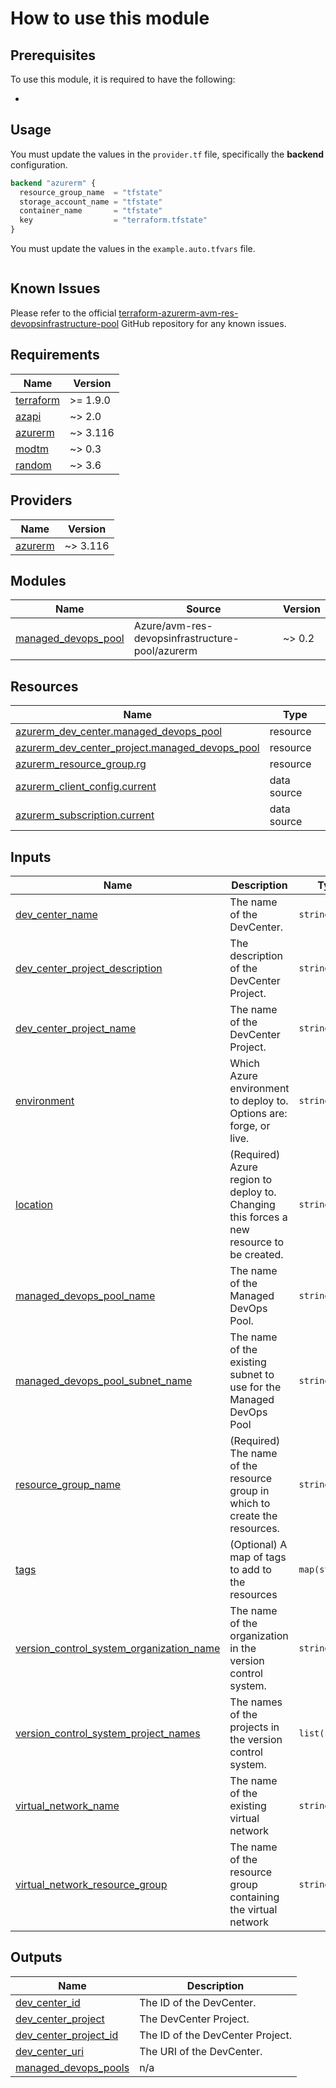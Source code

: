 # How to use this module

## Prerequisites

To use this module, it is required to have the following:

- 

## Usage

You must update the values in the `provider.tf` file, specifically the **backend** configuration.

```terraform
backend "azurerm" {
  resource_group_name  = "tfstate"
  storage_account_name = "tfstate"
  container_name       = "tfstate"
  key                  = "terraform.tfstate"
}
```

You must update the values in the `example.auto.tfvars` file.

```terraform

```

## Known Issues

Please refer to the official [terraform-azurerm-avm-res-devopsinfrastructure-pool](https://github.com/Azure/terraform-azurerm-avm-res-devopsinfrastructure-pool) GitHub repository for any known issues.

<!-- BEGIN_TF_DOCS -->
## Requirements

| Name | Version |
|------|---------|
| <a name="requirement_terraform"></a> [terraform](#requirement\_terraform) | >= 1.9.0 |
| <a name="requirement_azapi"></a> [azapi](#requirement\_azapi) | ~> 2.0 |
| <a name="requirement_azurerm"></a> [azurerm](#requirement\_azurerm) | ~> 3.116 |
| <a name="requirement_modtm"></a> [modtm](#requirement\_modtm) | ~> 0.3 |
| <a name="requirement_random"></a> [random](#requirement\_random) | ~> 3.6 |

## Providers

| Name | Version |
|------|---------|
| <a name="provider_azurerm"></a> [azurerm](#provider\_azurerm) | ~> 3.116 |

## Modules

| Name | Source | Version |
|------|--------|---------|
| <a name="module_managed_devops_pool"></a> [managed\_devops\_pool](#module\_managed\_devops\_pool) | Azure/avm-res-devopsinfrastructure-pool/azurerm | ~> 0.2 |

## Resources

| Name | Type |
|------|------|
| [azurerm_dev_center.managed_devops_pool](https://registry.terraform.io/providers/hashicorp/azurerm/latest/docs/resources/dev_center) | resource |
| [azurerm_dev_center_project.managed_devops_pool](https://registry.terraform.io/providers/hashicorp/azurerm/latest/docs/resources/dev_center_project) | resource |
| [azurerm_resource_group.rg](https://registry.terraform.io/providers/hashicorp/azurerm/latest/docs/resources/resource_group) | resource |
| [azurerm_client_config.current](https://registry.terraform.io/providers/hashicorp/azurerm/latest/docs/data-sources/client_config) | data source |
| [azurerm_subscription.current](https://registry.terraform.io/providers/hashicorp/azurerm/latest/docs/data-sources/subscription) | data source |

## Inputs

| Name | Description | Type | Default | Required |
|------|-------------|------|---------|:--------:|
| <a name="input_dev_center_name"></a> [dev\_center\_name](#input\_dev\_center\_name) | The name of the DevCenter. | `string` | n/a | yes |
| <a name="input_dev_center_project_description"></a> [dev\_center\_project\_description](#input\_dev\_center\_project\_description) | The description of the DevCenter Project. | `string` | `null` | no |
| <a name="input_dev_center_project_name"></a> [dev\_center\_project\_name](#input\_dev\_center\_project\_name) | The name of the DevCenter Project. | `string` | n/a | yes |
| <a name="input_environment"></a> [environment](#input\_environment) | Which Azure environment to deploy to. Options are: forge, or live. | `string` | `"live"` | no |
| <a name="input_location"></a> [location](#input\_location) | (Required) Azure region to deploy to. Changing this forces a new resource to be created. | `string` | n/a | yes |
| <a name="input_managed_devops_pool_name"></a> [managed\_devops\_pool\_name](#input\_managed\_devops\_pool\_name) | The name of the Managed DevOps Pool. | `string` | n/a | yes |
| <a name="input_managed_devops_pool_subnet_name"></a> [managed\_devops\_pool\_subnet\_name](#input\_managed\_devops\_pool\_subnet\_name) | The name of the existing subnet to use for the Managed DevOps Pool | `string` | n/a | yes |
| <a name="input_resource_group_name"></a> [resource\_group\_name](#input\_resource\_group\_name) | (Required) The name of the resource group in which to create the resources. | `string` | n/a | yes |
| <a name="input_tags"></a> [tags](#input\_tags) | (Optional) A map of tags to add to the resources | `map(string)` | `null` | no |
| <a name="input_version_control_system_organization_name"></a> [version\_control\_system\_organization\_name](#input\_version\_control\_system\_organization\_name) | The name of the organization in the version control system. | `string` | n/a | yes |
| <a name="input_version_control_system_project_names"></a> [version\_control\_system\_project\_names](#input\_version\_control\_system\_project\_names) | The names of the projects in the version control system. | `list(string)` | n/a | yes |
| <a name="input_virtual_network_name"></a> [virtual\_network\_name](#input\_virtual\_network\_name) | The name of the existing virtual network | `string` | n/a | yes |
| <a name="input_virtual_network_resource_group"></a> [virtual\_network\_resource\_group](#input\_virtual\_network\_resource\_group) | The name of the resource group containing the virtual network | `string` | n/a | yes |

## Outputs

| Name | Description |
|------|-------------|
| <a name="output_dev_center_id"></a> [dev\_center\_id](#output\_dev\_center\_id) | The ID of the DevCenter. |
| <a name="output_dev_center_project"></a> [dev\_center\_project](#output\_dev\_center\_project) | The DevCenter Project. |
| <a name="output_dev_center_project_id"></a> [dev\_center\_project\_id](#output\_dev\_center\_project\_id) | The ID of the DevCenter Project. |
| <a name="output_dev_center_uri"></a> [dev\_center\_uri](#output\_dev\_center\_uri) | The URI of the DevCenter. |
| <a name="output_managed_devops_pools"></a> [managed\_devops\_pools](#output\_managed\_devops\_pools) | n/a |
<!-- END_TF_DOCS -->
